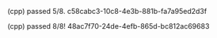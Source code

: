 (cpp) passed 5/8.
c58cabc3-10c8-4e3b-881b-fa7a95ed2d3f

(cpp) passed 8/8!
48ac7f70-24de-4efb-865d-bc812ac69683
